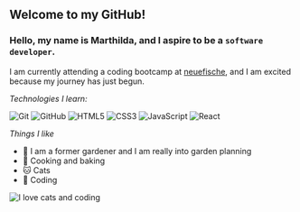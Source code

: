 ## Welcome to my GitHub!

### Hello, my name is Marthilda, and I aspire to be a `software developer`.

I am currently attending a coding bootcamp at [neuefische](https://www.neuefische.de/), and I am excited because my journey has just begun.

_Technologies I learn:_

![Git](https://img.shields.io/badge/-Git-black?style=flat-square&logo=git)
![GitHub](https://img.shields.io/badge/-GitHub-black?style=flat-square&logo=github)
![HTML5](https://img.shields.io/badge/-HTML5-black?style=flat-square&logo=html5)
![CSS3](https://img.shields.io/badge/-CSS3-black?style=flat-square&logo=css3)
![JavaScript](https://img.shields.io/badge/-JavaScript-black?style=flat-square&logo=javascript)
![React](https://img.shields.io/badge/-React-black?style=flat-square&logo=react)


_Things I like_

- 🌱 I am a former gardener and I am really into garden planning
- 🍳 Cooking and baking
- 🐱 Cats
- 🌟 Coding

![I love cats and coding](https://i.giphy.com/media/v1.Y2lkPTc5MGI3NjExbHVtaGRmYXh1NnlzOXJpbTdjdmR2NmozODBxOWF6eDAxZ3d6ZXB4ZyZlcD12MV9pbnRlcm5hbF9naWZfYnlfaWQmY3Q9Zw/FcqKy4Kj7XOK0hCW4g/giphy.gif)

<!--
**Thildi/Thildi** is a ✨ _special_ ✨ repository because its `README.md` (this file) appears on your GitHub profile.

Here are some ideas to get you started:

- 🔭 I’m currently working on ...
- 🌱 I’m currently learning ...
- 👯 I’m looking to collaborate on ...
- 🤔 I’m looking for help with ...
- 💬 Ask me about ...
- 📫 How to reach me: ...
- 😄 Pronouns: ...
- ⚡ Fun fact: ...
-->
